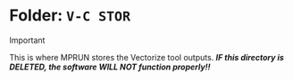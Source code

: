 # Folder: `V-C STOR`

> [!IMPORTANT]
> This is where MPRUN stores the Vectorize tool outputs. ***IF this directory is DELETED, the software WILL NOT function properly!!***
